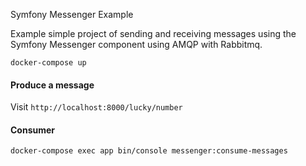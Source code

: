 Symfony Messenger Example

Example simple project of sending and receiving messages using the Symfony Messenger component using AMQP with Rabbitmq.

`docker-compose up`

#### Produce a message

Visit `http://localhost:8000/lucky/number`

#### Consumer

`docker-compose exec app bin/console messenger:consume-messages`